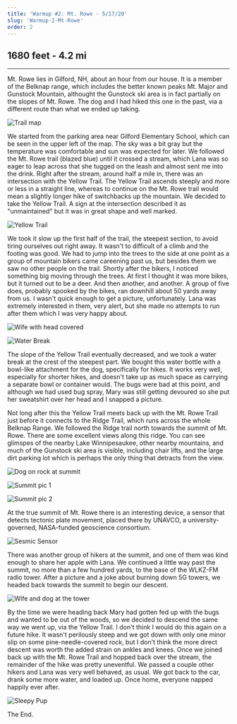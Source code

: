 ```yaml
---
title: 'Warmup #2: Mt. Rowe - 5/17/20'
slug: 'Warmup-2-Mt-Rowe'
order: 2
---
```


## 1680 feet - 4.2 mi

--------------------------

Mt. Rowe lies in Gilford, NH, about an hour from our house. It is a member of the Belknap range, which includes the better known peaks Mt. Major and Gunstock Mountain, althought the Gunstock ski area is in fact partially on the slopes of Mt. Rowe. The dog and I had hiked this one in the past, via a different route than what we ended up taking. 

![Trail map](mt-rowe/trail-map-small.jpg)

We started from the parking area near Gilford Elementary School, which can be seen in the upper left of the map. The sky was a bit gray but the temperature was comfortable and sun was expected for later. We followed the Mt. Rowe trail (blazed blue) until it crossed a stream, which Lana was so eager to leap across that she tugged on the leash and almost sent me into the drink. Right after the stream, around half a mile in, there was an intersection with the Yellow Trail. The Yellow Trail ascends steeply and more or less in a straight line, whereas to continue on the Mt. Rowe trail would mean a slightly longer hike of switchbacks up the mountain. We decided to take the Yellow Trail. A sign at the intersection described it as "unmaintained" but it was in great shape and well marked.

![Yellow Trail](mt-rowe/happy-dog-trail.jpg)

We took it slow up the first half of the trail, the steepest section, to avoid tiring ourselves out right away. It wasn't to difficult of a climb and the footing was good. We had to jump into the trees to the side at one point as a group of mountain bikers came careening past us, but besides them we saw no other people on the trail. Shortly after the bikers, I noticed something big moving through the trees. At first I thought it was more bikes, but it turned out to be a deer. And then another, and another. A group of five does, probably spooked by the bikes, ran downhill about 50 yards away from us. I wasn't quick enough to get a picture, unfortunately. Lana was extremely interested in them, very alert, but she made no attempts to run after them which I was very happy about.

![Wife with head covered](mt-rowe/wife-covered-head.jpg)

![Water Break](mt-rowe/drink.jpg)

The slope of the Yellow Trail eventually decreased, and we took a water break at the crest of the steepest part. We bought this water bottle with a bowl-like attachment for the dog, specifically for hikes. It works very well, especially for shorter hikes, and doesn't take up as much space as carrying a separate bowl or container would. The bugs were bad at this point, and although we had used bug spray, Mary was still getting devoured so she put her sweatshirt over her head and I snapped a picture. 

Not long after this the Yellow Trail meets back up with the Mt. Rowe Trail just before it connects to the Ridge Trail, which runs across the whole Belknap Range. We followed the Ridge trail north towards the summit of Mt. Rowe. There are some excellent views along this ridge. You can see glimspes of the nearby Lake Winnipesaukee, other nearby mountains, and much of the Gunstock ski area is visible, including chair lifts, and the large dirt parking lot which is perhaps the only thing that detracts from the view.

![Dog on rock at summit](mt-rowe/summit-full-dog.jpg)

![Summit pic 1](mt-rowe/summit-pano-left.jpg)

![Summit pic 2](mt-rowe/summit-pano-right.jpg)

At the true summit of Mt. Rowe there is an interesting device, a sensor that detects tectonic plate movement, placed there by UNAVCO, a university-governed, NASA-funded geoscience consortium. 

![Sesmic Sensor](mt-rowe/usgs-earthquake-sensor.jpg)

There was another group of hikers at the summit, and one of them was kind enough to share her apple with Lana. We continued a little way past the summit, no more than a few hundred yards, to the base of the WLKZ-FM radio tower. After a picture and a joke about burning down 5G towers, we headed back towards the summit to begin our descent.

![Wife and dog at the tower](mt-rowe/dog-and-wife-summit.jpg)

By the time we were heading back Mary had gotten fed up with the bugs and wanted to be out of the woods, so we decided to descend the same way we went up, via the Yellow Trail. I don't think I would do this again on a future hike. It wasn't perilously steep and we got down with only one minor slip on some pine-needle-covered rock, but I don't think the more direct descent was worth the added strain on ankles and knees. Once we joined back up with the Mt. Rowe Trail and hopped back over the stream, the remainder of the hike was pretty uneventful. We passed a couple other hikers and Lana was very well behaved, as usual. We got back to the car, drank some more water, and loaded up. Once home, everyone napped happily ever after.

![Sleepy Pup](mt-rowe/sleepy-pup.jpg)

The End.

